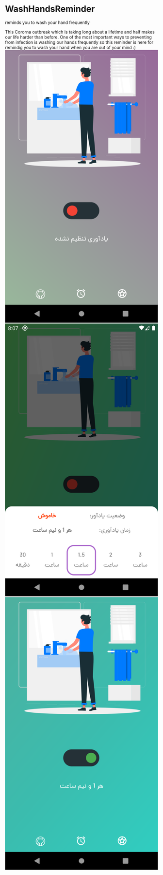 # WashHandsReminder
reminds you to wash your hand frequently
 
 This Cororna outbreak which is taking long about a lifetime and half makes our life harder than before.
 One of the most important ways to preventing from infection is washing our hands frequently so this reminder  is
 here for remindig you to wash your hand when you are out of your mind :)
 ![alt-text-1](images/Screenshot_1591112234.png)  
 ![alt-text-2](images/Screenshot_1591112254.png)   
 ![alt-text-3](images/Screenshot_1591112282.png)
